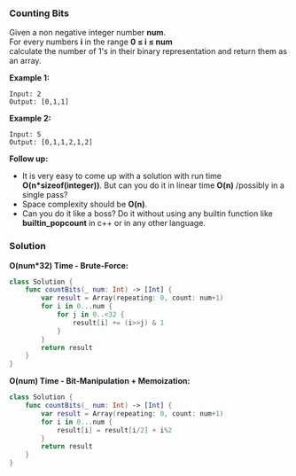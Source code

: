 
### Counting Bits

Given a non negative integer number __num__.</br> 
For every numbers __i__ in the range __0 ≤ i ≤ num__</br> 
calculate the number of 1's in their binary representation and return them as an array.

__Example 1:__
```
Input: 2
Output: [0,1,1]
```
__Example 2:__
```
Input: 5
Output: [0,1,1,2,1,2]
```

__Follow up:__

* It is very easy to come up with a solution with run time __O(n\*sizeof(integer))__. But can you do it in linear time __O(n)__ /possibly in a single pass?
* Space complexity should be __O(n)__.
* Can you do it like a boss? Do it without using any builtin function like __builtin_popcount__ in c++ or in any other language.

### Solution
__O(num*32) Time - Brute-Force:__
```Swift
class Solution {
    func countBits(_ num: Int) -> [Int] {
        var result = Array(repeating: 0, count: num+1)
        for i in 0...num {
            for j in 0..<32 {
                result[i] += (i>>j) & 1
            }
        }
        return result
    }
}
```
__O(num) Time - Bit-Manipulation + Memoization:__
```Swift
class Solution {
    func countBits(_ num: Int) -> [Int] {
        var result = Array(repeating: 0, count: num+1)
        for i in 0...num {
            result[i] = result[i/2] + i%2
        }
        return result
    }
}
```